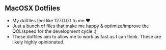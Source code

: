 ## MacOSX Dotfiles
* My dotfiles feel like 127.0.0.1 to me ❤️
* Just a bunch of files that make me happy & optimize/improve the QOL/speed for the development cycle :)
* These dotfiles aim to allow me to work as fast as I can think. These are likely highly opinionated.
